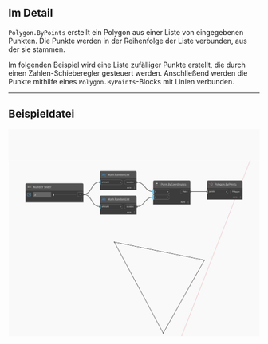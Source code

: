 ## Im Detail
`Polygon.ByPoints` erstellt ein Polygon aus einer Liste von eingegebenen Punkten. Die Punkte werden in der Reihenfolge der Liste verbunden, aus der sie stammen.

Im folgenden Beispiel wird eine Liste zufälliger Punkte erstellt, die durch einen Zahlen-Schieberegler gesteuert werden. Anschließend werden die Punkte mithilfe eines `Polygon.ByPoints`-Blocks mit Linien verbunden.

___
## Beispieldatei

![ByPoints](./Autodesk.DesignScript.Geometry.Polygon.ByPoints_img.jpg)

